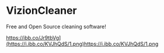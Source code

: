 # VizionCleaner
Free and Open Source cleaning software!

https://ibb.co/Jr9tbVg](https://i.ibb.co/KVJhQdS/1.png)https://i.ibb.co/KVJhQdS/1.png
